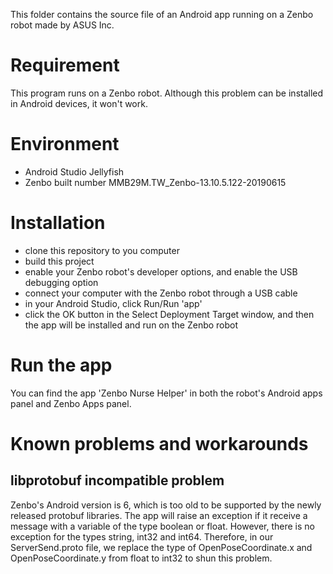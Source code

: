 This folder contains the source file of an Android app running on a Zenbo robot made by ASUS Inc.

# Requirement #
This program runs on a Zenbo robot. Although this problem can be installed in Android devices, it won't work. 

# Environment #
- Android Studio Jellyfish
- Zenbo built number MMB29M.TW_Zenbo-13.10.5.122-20190615

# Installation #
- clone this repository to you computer
- build this project
- enable your Zenbo robot's developer options, and enable the USB debugging option
- connect your computer with the Zenbo robot through a USB cable
- in your Android Studio, click Run/Run 'app'
- click the OK button in the Select Deployment Target window, and then the app will be installed and run on the Zenbo robot

# Run the app #
You can find the app 'Zenbo Nurse Helper' in both the robot's Android apps panel and Zenbo Apps panel.

# Known problems and workarounds
## libprotobuf incompatible problem
Zenbo's Android version is 6, which is too old to be supported by the newly released protobuf libraries. The app will raise an exception if it receive a message with a variable of the type boolean or float. However, there is no exception for the types string, int32 and int64. Therefore, in our ServerSend.proto file, we replace the type of OpenPoseCoordinate.x and OpenPoseCoordinate.y from float to int32 to shun this problem.